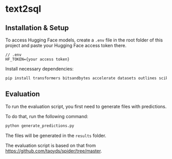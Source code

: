 # text2sql

## Installation & Setup

To access Hugging Face models, create a `.env` file in the root folder of this project and paste your Hugging Face access token there.

```
// .env
HF_TOKEN={your access token}
```

Install necessary dependencies:

```bash
pip install transformers bitsandbytes accelerate datasets outlines scikit-learn python-dotenv
```

## Evaluation

To run the evaluation script, you first need to generate files with predictions.

To do that, run the following command:

```bash
python generate_predictions.py
```

The files will be generated in the `results` folder.

The evaluation script is based on that from https://github.com/taoyds/spider/tree/master.
